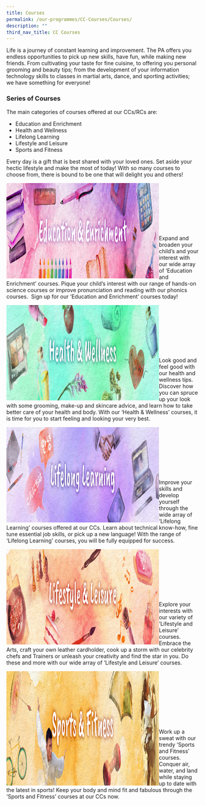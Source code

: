 ```yaml
---
title: Courses
permalink: /our-programmes/CC-Courses/Courses/
description: ""
third_nav_title: CC Courses
---
```

Life is a journey of constant learning and improvement. The PA offers you endless opportunities to pick up new skills, have fun, while making new friends. From cultivating your taste for fine cuisine, to offering you personal grooming and beauty tips; from the development of your information technology skills to classes in martial arts, dance, and sporting activities; we have something for everyone!

### Series of Courses
The main categories of courses offered at our CCs/RCs are:

*   Education and Enrichment
*   Health and Wellness
*   Lifelong Learning
*   Lifestyle and Leisure
*   Sports and Fitness

Every day is a gift that is best shared with your loved ones. Set aside your hectic lifestyle and make the most of today! With so many courses to choose from, there is bound to be one that will delight you and others! 

<img style="height:250px;width:400px"  align="left" src="/images/Programmes/CC%20Courses/PABanner-Education%20Enrichment.jpg"><br><br><br><br><br><br><br><br>
Expand and broaden your child’s and your interest with our wide array of ‘Education and Enrichment’ courses. Pique your child’s interest with our range of hands-on science courses or improve pronunciation and reading with our phonics courses.  Sign up for our ‘Education and Enrichment’ courses today!


<img style="height:250px;width:400px"  align="left" src="/images/Programmes/CC%20Courses/PABanner-HealthWellness.jpg"><br><br><br><br><br><br><br><br>
Look good and feel good with our health and wellness tips. Discover how you can spruce up your look with some grooming, make-up and skincare advice, and learn how to take better care of your health and body. With our ‘Health & Wellness’ courses, it is time for you to start feeling and looking your very best.



<img style="height:250px;width:400px"  align="left" src="/images/Programmes/CC%20Courses/PABanner-LifelongLearning.jpg"><br><br><br><br><br><br><br><br>
Improve your skills and develop yourself through the wide array of ‘Lifelong Learning' courses offered at our CCs. Learn about technical know-how, fine tune essential job skills, or pick up a new language! With the range of ‘Lifelong Learning' courses, you will be fully equipped for 
success.


<img style="height:250px;width:400px"  align="left" src="/images/Programmes/CC%20Courses/PABanner-Lifestyle%20Leisure.jpg"><br><br><br><br><br><br><br><br>
Explore your interests with our variety of ‘Lifestyle and Leisure’ courses. Embrace the Arts, craft your own leather cardholder, cook up a storm with our celebrity chefs and Trainers or unleash your creativity and find the star in you. Do these and more with our wide array of ‘Lifestyle and Leisure’ courses.


<img style="height:300px;width:400px"  align="left" src="/images/Programmes/CC%20Courses/PABanner-Sports_Fitness.jpg"><br><br><br><br><br><br><br><br>

Work up a sweat with our trendy ‘Sports and Fitness’ courses. Conquer air, water, and land while staying up to date with the latest in sports! Keep your body and mind fit and fabulous through the ‘Sports and Fitness’ courses at our CCs now.